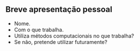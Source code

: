 ## Breve apresentação pessoal

- Nome.
- Com o que trabalha.
- Utiliza métodos computacionais no que trabalha?
- Se não, pretende utilizar futuramente?

